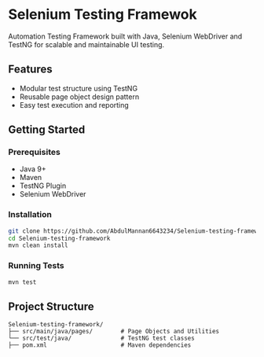 
# Selenium Testing Framewok
Automation Testing Framework built with Java, Selenium WebDriver and TestNG for scalable and maintainable UI testing.

## Features
- Modular test structure using TestNG
- Reusable page object design pattern
- Easy test execution and reporting

## Getting Started
### Prerequisites
- Java 9+
- Maven
- TestNG Plugin
- Selenium WebDriver
### Installation
```bash
git clone https://github.com/AbdulMannan6643234/Selenium-testing-framework.git
cd Selenium-testing-framework
mvn clean install
```
### Running Tests
```bash
mvn test
```
## Project Structure

```text
Selenium-testing-framework/
├── src/main/java/pages/        # Page Objects and Utilities
└── src/test/java/              # TestNG test classes
├── pom.xml                     # Maven dependencies
